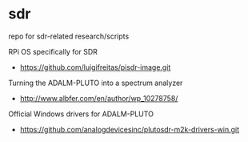 # sdr
repo for sdr-related research/scripts

RPi OS specifically for SDR
* https://github.com/luigifreitas/pisdr-image.git

Turning the ADALM-PLUTO into a spectrum analyzer
* http://www.albfer.com/en/author/wp_10278758/

Official Windows drivers for ADALM-PLUTO
* https://github.com/analogdevicesinc/plutosdr-m2k-drivers-win.git
